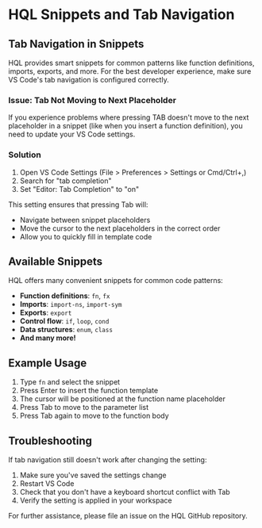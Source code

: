 # HQL Snippets and Tab Navigation

## Tab Navigation in Snippets

HQL provides smart snippets for common patterns like function definitions, imports, exports, and more. For the best developer experience, make sure VS Code's tab navigation is configured correctly.

### Issue: Tab Not Moving to Next Placeholder

If you experience problems where pressing TAB doesn't move to the next placeholder in a snippet (like when you insert a function definition), you need to update your VS Code settings.

### Solution

1. Open VS Code Settings (File > Preferences > Settings or Cmd/Ctrl+,)
2. Search for "tab completion"
3. Set "Editor: Tab Completion" to "on"

This setting ensures that pressing Tab will:
- Navigate between snippet placeholders
- Move the cursor to the next placeholders in the correct order
- Allow you to quickly fill in template code

## Available Snippets

HQL offers many convenient snippets for common code patterns:

- **Function definitions**: `fn`, `fx`
- **Imports**: `import-ns`, `import-sym`
- **Exports**: `export`
- **Control flow**: `if`, `loop`, `cond`
- **Data structures**: `enum`, `class`
- **And many more!**

## Example Usage

1. Type `fn` and select the snippet
2. Press Enter to insert the function template
3. The cursor will be positioned at the function name placeholder
4. Press Tab to move to the parameter list
5. Press Tab again to move to the function body

## Troubleshooting

If tab navigation still doesn't work after changing the setting:

1. Make sure you've saved the settings change
2. Restart VS Code
3. Check that you don't have a keyboard shortcut conflict with Tab 
4. Verify the setting is applied in your workspace

For further assistance, please file an issue on the HQL GitHub repository. 